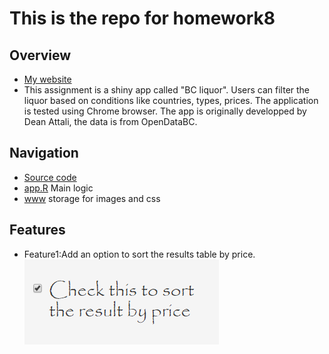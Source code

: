 # This is the repo for homework8
## Overview  
* [My website](https://assiduousryan.shinyapps.io/bcliquor/)
* This assignment is a shiny app called "BC liquor". Users can filter the liquor based on conditions like countries, types, prices. The application is tested using Chrome browser. The app is originally developped by Dean Attali, the data is from OpenDataBC. 

## Navigation
* [Source code](./bcl/)
* [app.R](./bcl/app.R) Main logic
* [www](./bcl/www/) storage for images and css

## Features
* Feature1:Add an option to sort the results table by price.
![](./bcl/www/feature1.jpg)
